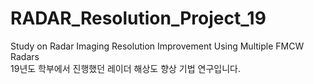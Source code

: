 # RADAR_Resolution_Project_19
Study on Radar Imaging Resolution Improvement Using Multiple FMCW Radars <br/>
19년도 학부에서 진행했던 레이더 해상도 향상 기법 연구입니다.
